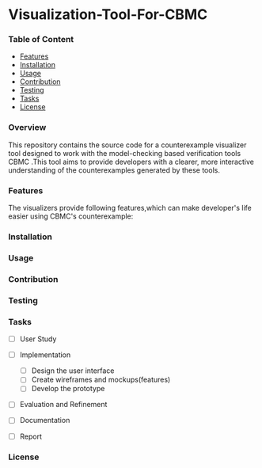 # **Visualization-Tool-For-CBMC**

### Table of Content

- [Features](#Features)
- [Installation](#Installation)
- [Usage](#Usage)
- [Contribution](#Contribution)
- [Testing](#Testing)
- [Tasks](#Tasks)
- [License](#License)

### Overview

This repository contains the source code for a counterexample visualizer tool designed to work with the model-checking based verification tools CBMC .This tool aims to provide developers with a clearer, more interactive understanding of the counterexamples generated by these tools.



### Features

The visualizers provide following features,which can make developer's life easier using CBMC's counterexample:





### Installation



### Usage





### Contribution





### Testing



### Tasks

- [ ] User Study
- [ ] Implementation
  - [ ] Design the user interface
  - [ ] Create wireframes and mockups(features)
  - [ ] Develop the prototype
- [ ] Evaluation and Refinement
- [ ] Documentation
- [ ] Report



### License